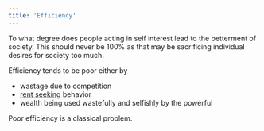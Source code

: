 ```yaml
---
title: 'Efficiency'
---
```


To what degree does people acting in self interest lead to the betterment of society. This should never be 100% as that may be sacrificing individual desires for society too much.

Efficiency tends to be poor either by

* wastage due to competition
* [rent seeking](https://en.wikipedia.org/wiki/Rent-seeking) behavior
* wealth being used wastefully and selfishly by the powerful

Poor efficiency is a classical problem.
